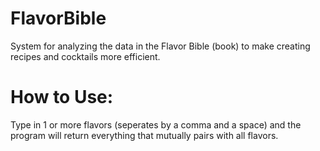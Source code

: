 # FlavorBible
System for analyzing the data in the Flavor Bible (book) to make creating recipes and cocktails more efficient.


# How to Use:

Type in 1 or more flavors (seperates by a comma and a space) and the program will return everything that mutually pairs with all flavors.
